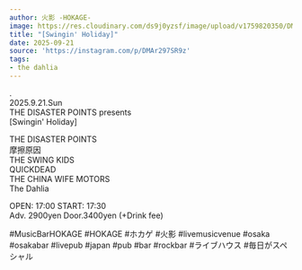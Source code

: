 ```yaml
---
author: 火影 -HOKAGE-
image: https://res.cloudinary.com/ds9j0yzsf/image/upload/v1759820350/DMAr297SR9z.jpg
title: "[Swingin' Holiday]"
date: 2025-09-21
source: 'https://instagram.com/p/DMAr297SR9z'
tags:
- the dahlia
---
```

.<br>
2025.9.21.Sun<br>
THE DISASTER POINTS presents<br>
[Swingin' Holiday]

THE DISASTER POINTS<br>
摩擦原因<br>
THE SWING KIDS<br>
QUICKDEAD<br>
THE CHINA WIFE MOTORS<br>
The Dahlia

OPEN: 17:00 START: 17:30<br>
Adv. 2900yen Door.3400yen (+Drink fee)

#MusicBarHOKAGE #HOKAGE #ホカゲ #火影 #livemusicvenue #osaka #osakabar #livepub #japan #pub #bar #rockbar #ライブハウス #毎日がスペシャル